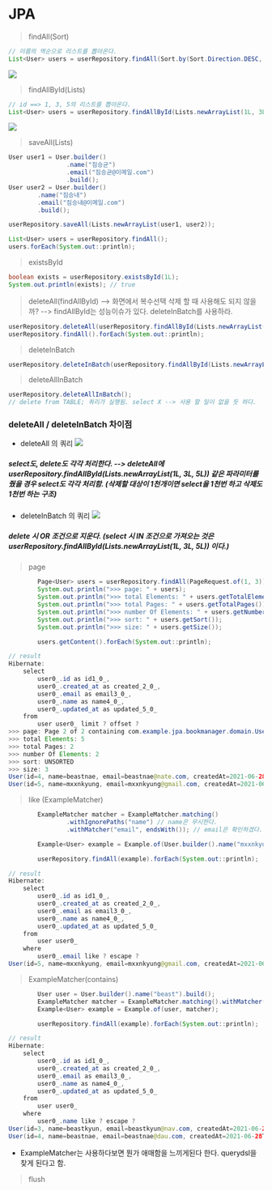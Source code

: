 # JPA
> findAll(Sort)
```java
// 이름의 역순으로 리스트를 뽑아온다.
List<User> users = userRepository.findAll(Sort.by(Sort.Direction.DESC, "name"));
```
![](image/2021-06-28-17-58-30.png)

> findAllById(Lists)
```java
// id ==> 1, 3, 5의 리스트를 뽑아온다.
List<User> users = userRepository.findAllById(Lists.newArrayList(1L, 3L, 5L));
```
![](image/2021-06-28-18-01-01.png)

> saveAll(Lists)
```java
User user1 = User.builder()
                .name("짐승균")
                .email("짐승균@이메일.com")
                .build();
User user2 = User.builder()
        .name("짐승내")
        .email("짐승내@이메일.com")
        .build();

userRepository.saveAll(Lists.newArrayList(user1, user2));

List<User> users = userRepository.findAll();
users.forEach(System.out::println);
```

> existsById
```java
boolean exists = userRepository.existsById(1L);
System.out.println(exists); // true
```

> deleteAll(findAllById) --> 화면에서 복수선택 삭제 할 때 사용해도 되지 않을까? --> findAllById는 성능이슈가 있다. deleteInBatch를 사용하라.
```java
userRepository.deleteAll(userRepository.findAllById(Lists.newArrayList(1L, 3L, 5L)));
userRepository.findAll().forEach(System.out::println);
```

> deleteInBatch
```java
userRepository.deleteInBatch(userRepository.findAllById(Lists.newArrayList(1L, 3L, 5L)));
```

> deleteAllInBatch
```java
userRepository.deleteAllInBatch();
// delete from TABLE; 쿼리가 실행됨. select X --> 사용 할 일이 없을 듯 하다.
```

### deleteAll / deleteInBatch 차이점
* deleteAll 의 쿼리
![](image/2021-06-28-18-49-41.png)
##### select도, delete도 각각 처리한다. --> deleteAll에 userRepository.findAllById(Lists.newArrayList(1L, 3L, 5L)) 같은 파라미터를 줬을 경우 select도 각각 처리함. (삭제할 대상이 1천개이면 select을 1천번 하고 삭제도 1천번 하는 구조)

* deleteInBatch 의 쿼리
![](image/2021-06-28-18-46-31.png)
##### delete 시 OR 조건으로 지운다. (select 시 IN 조건으로 가져오는 것은 userRepository.findAllById(Lists.newArrayList(1L, 3L, 5L)) 이다.)

> page
``` java
        Page<User> users = userRepository.findAll(PageRequest.of(1, 3));
        System.out.println(">>> page: " + users);
        System.out.println(">>> total Elements: " + users.getTotalElements());
        System.out.println(">>> total Pages: " + users.getTotalPages());
        System.out.println(">>> number Of Elements: " + users.getNumberOfElements());
        System.out.println(">>> sort: " + users.getSort());
        System.out.println(">>> size: " + users.getSize());

        users.getContent().forEach(System.out::println);

// result
Hibernate: 
    select
        user0_.id as id1_0_,
        user0_.created_at as created_2_0_,
        user0_.email as email3_0_,
        user0_.name as name4_0_,
        user0_.updated_at as updated_5_0_ 
    from
        user user0_ limit ? offset ?
>>> page: Page 2 of 2 containing com.example.jpa.bookmanager.domain.User instances
>>> total Elements: 5
>>> total Pages: 2
>>> number Of Elements: 2
>>> sort: UNSORTED
>>> size: 3
User(id=4, name=beastnae, email=beastnae@nate.com, createdAt=2021-06-28T19:04:01.023, updatedAt=2021-06-28T19:04:01.023)
User(id=5, name=mxxnkyung, email=mxxnkyung@gmail.com, createdAt=2021-06-28T19:04:01.023, updatedAt=2021-06-28T19:04:01.023)
```

> like (ExampleMatcher)
```java
        ExampleMatcher matcher = ExampleMatcher.matching()
                .withIgnorePaths("name") // name은 무시한다.
                .withMatcher("email", endsWith()); // email은 확인하겠다.

        Example<User> example = Example.of(User.builder().name("mxxnkyung").email("@gmail.com").build(), matcher);

        userRepository.findAll(example).forEach(System.out::println);

// result
Hibernate: 
    select
        user0_.id as id1_0_,
        user0_.created_at as created_2_0_,
        user0_.email as email3_0_,
        user0_.name as name4_0_,
        user0_.updated_at as updated_5_0_ 
    from
        user user0_ 
    where
        user0_.email like ? escape ?
User(id=5, name=mxxnkyung, email=mxxnkyung@gmail.com, createdAt=2021-06-28T19:14:16.902, updatedAt=2021-06-28T19:14:16.902)
```

> ExampleMatcher(contains)
```java
        User user = User.builder().name("beast").build();
        ExampleMatcher matcher = ExampleMatcher.matching().withMatcher("name", contains());
        Example<User> example = Example.of(user, matcher);

        userRepository.findAll(example).forEach(System.out::println);

// result
Hibernate: 
    select
        user0_.id as id1_0_,
        user0_.created_at as created_2_0_,
        user0_.email as email3_0_,
        user0_.name as name4_0_,
        user0_.updated_at as updated_5_0_ 
    from
        user user0_ 
    where
        user0_.name like ? escape ?
User(id=3, name=beastkyun, email=beastkyun@nav.com, createdAt=2021-06-28T19:27:23.046, updatedAt=2021-06-28T19:27:23.046)
User(id=4, name=beastnae, email=beastnae@dau.com, createdAt=2021-06-28T19:27:23.046, updatedAt=2021-06-28T19:27:23.046)
```
* ExampleMatcher는 사용하다보면 뭔가 애매함을 느끼게된다 한다. querydsl을 찾게 된다고 함.


> flush
```java

```



